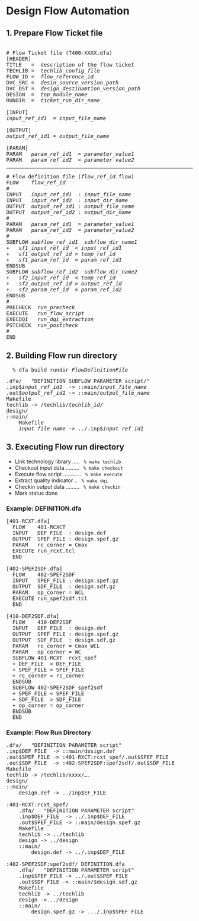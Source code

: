 # Design Flow Automation
## 1. Prepare Flow Ticket file
<pre> 
# Flow Ticket file (T400-XXXX.dfa)
[HEADER]
TITLE   =  description of the flow ticket
TECHLIB =  <i>techlib_config_file</i>
FLOW_ID =  <i>flow_reference_id</i>
DVC_SRC =  <i>desin_source_version_path</i>
DVC_DST =  <i>design_destinamtion_version_path</i>
DESIGN  =  <i>top_module_name</i>
RUNDIR  =  <i>ticket_run_dir_name</i>

[INPUT]
<i>input_ref_id1</i>  = <i>input_file_name</i>

[OUTPUT]
<i>output_ref_id1</i> = <i>output_file_name</i>

[PARAM]
PARAM	<i>param_ref_id1</i>  = <i>parameter_value1</i>
PARAM	<i>param_ref_id2</i>  = <i>parameter_value2</i>
</pre>
<hr>
<pre>
# Flow definition file (<i>flow_ref_id</i>.flow)
FLOW	<i>flow_ref_id</i>	
#		
INPUT   <i>input_ref_id1</i>  : <i>input_file_name</i>
INPUT   <i>input_ref_id2</i>  : <i>input_dir_name</i>
OUTPUT  <i>output_ref_id1</i> : <i>output_file_name</i>
OUTPUT	<i>output_ref_id2</i> : <i>output_dir_name</i>
#
PARAM	<i>param_ref_id1</i>  = <i>parameter_value1</i>
PARAM	<i>param_ref_id2</i>  = <i>parameter_value2</i>
#		
SUBFLOW	<i>subflow_ref_id1</i>	<i>subflow_dir_name1</i>
+	<i>sf1_input_ref_id</i>  < <i>input_ref_id1</i>
+	<i>sf1_output_ref_id</i> > <i>temp_ref_id</i>
+	<i>sf1_param_ref_id</i>  = <i>param_ref_id1</i>
ENDSUB		
SUBFLOW	<i>subflow_ref_id2</i>	<i>subflow_dir_name2</i>
+	<i>sf2_input_ref_id</i>  < <i>temp_ref_id</i>
+	<i>sf2_output_ref_id</i> > <i>output_ref_id</i>
+	<i>sf2_param_ref_id</i>  = <i>param_ref_id2</i>
ENDSUB		
#			
PRECHECK  <i>run_precheck</i>
EXECUTE	  <i>run_flow_script</i>
EXECDQI   <i>run_dqi_extraction</i>
PSTCHECK  <i>run_postcheck</i>	
#		
END		
</pre>
      
## 2. Building Flow run directory
<pre>
  % dfa_build_rundir <i>FlowDefinitionFile</i>
</pre>
<pre>
.dfa/	"DEFINITION SUBFLOW PARAMETER script/"	
.inp$<i>input_ref_id1</i>  -> ::main/<i>input_file_name</i>	
.out$<i>output_ref_id1</i> -> ::main/<i>output_file_name</i>
Makefile
techlib -> /techlib/<i>techlib_id</i>/
design/
::main/
	Makefile
	<i>input_file_name</i> -> ../.inp$<i>input_ref_id1</i>
</pre>

## 3. Executing Flow run directory
+ Link technology library .....<t>
<code> % make techlib </code>
+ Checkout input data .........<t>
<code> % make checkout </code>
+ Execute flow script ............<t>
<code> % make execute </code>
+ Extract quality indicator ..<t>
<code> % make dqi </code>
+ Checkin output data .........<t>
<code> % make checkin </code>
+ Mark status done

### Example: DEFINITION.dfa
<pre>
[401-RCXT.dfa]
  FLOW    401-RCXCT
  INPUT   DEF_FILE  : design.def
  OUTPUT  SPEF_FILE : design.spef.gz
  PARAM   rc_corner = Cmax
  EXECUTE run_rcxt.tcl
  END
  
[402-SPEF2SDF.dfa]
  FLOW    402-SPEF2SDF
  INPUT   SPEF_FILE : design.spef.gz
  OUTPUT  SDF_FILE  : design.sdf.gz
  PARAM   op_corner = WCL
  EXECUTE run_spef2sdf.tcl
  END

[410-DEF2SDF.dfa]
  FLOW    410-DEF2SDF
  INPUT   DEF_FILE  : design.def
  OUTPUT  SPEF_FILE : design.spef.gz
  OUTPUT  SDF_FILE  : design.sdf.gz
  PARAM   rc_corner = Cmax_WCL
  PARAM   op_corner = WC
  SUBFLOW 401-RCXT  rcxt_spef
  + DEF_FILE  < DEF_FILE
  + SPEF_FILE > SPEF_FILE
  + rc_corner = rc_corner
  ENDSUB
  SUBFLOW 402-SPEF2SDF spef2sdf
  + SPEF_FILE < SPEF_FILE
  + SDF_FILE  > SDF_FILE
  + op_corner = op_corner
  ENDSUB
  END
</pre>

### Example: Flow Run Directory
<pre>
.dfa/	"DEFINITION PARAMETER script"	
.inp$DEF_FILE  -> ::main/design.def	
.out$SPEF_FILE -> :401-RXCT:rcxt_spef/.out$SPEF_FILE		
.out$SDF_FILE  -> :402-SPEF2SDF:spef2sdf/.out$SDF_FILE		
Makefile
techlib -> /techlib/xxxx/….		
design/		
::main/
	design.def -> ../inp$EF_FILE
		
:401-RCXT:rcxt_spef/
	.dfa/	"DEFINITION PARAMETER script"
	.inp$DEF_FILE  -> ../.inp$DEF_FILE	
	.out$SPEF_FILE -> ::main/design.spef.gz
	Makefile
	techlib -> ../techlib	
	design -> ../design	
	::main/
		design.def -> ../.inp$DEF_FILE
		
:402-SPEF2SDF:spef2sdf/	DEFINITION.dfa	
	.dfa/	"DEFINITION PARAMETER script"
	.inp$SPEF_FILE -> ../.out$SPEF_FILE
	.out$SDF_FILE -> ::main/$design.sdf.gz	
	Makefile
	techlib -> ../techlib	
	design -> ../design	
	::main/
		design.spef.gz -> .../.inp$SPEF_FILE
</pre>
